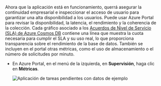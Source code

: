 Ahora que la aplicación está en funcionamiento, querrá asegurar la continuidad empresarial e inspeccionar el acceso de usuario para garantizar una alta disponibilidad a los usuarios. Puede usar Azure Portal para revisar la disponibilidad, la latencia, el rendimiento y la coherencia de la colección. Cada gráfico asociado a los [Acuerdos de Nivel de Servicio (SLA) de Azure Cosmos DB](https://azure.microsoft.com/support/legal/sla/documentdb/) contiene una línea que muestra la cuota necesaria para cumplir el SLA y su uso real, lo que proporciona transparencia sobre el rendimiento de la base de datos. También se incluyen en el portal otras métricas, como el uso de almacenamiento o el número de solicitudes por minuto.

* En Azure Portal, en el menú de la izquierda, en **Supervisión**, haga clic en **Métricas**.

   ![Aplicación de tareas pendientes con datos de ejemplo](./media/cosmosdb-tutorial-review-slas/azure-cosmosdb-portal-metrics-slas.png)